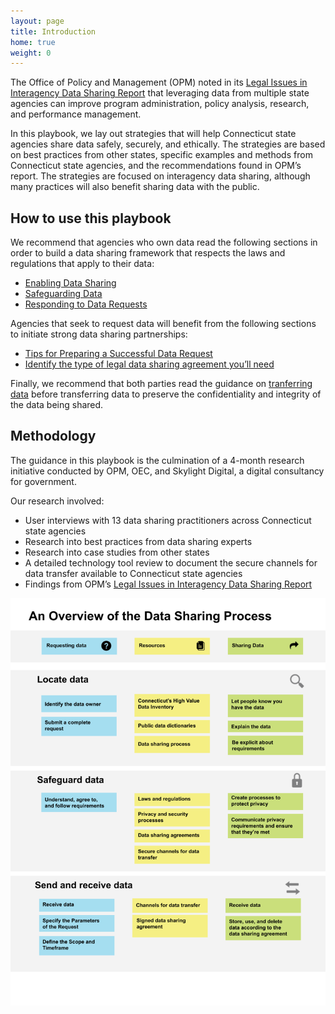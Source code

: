 ```yaml
---
layout: page
title: Introduction
home: true
weight: 0
---
```


The Office of Policy and Management (OPM) noted in its [Legal Issues in Interagency Data Sharing Report](https://portal.ct.gov/-/media/CT-Data/PA-19153-Legal-Issues-in-Interagency-Data-Sharing-Report-11520.pdf) that leveraging data from multiple state agencies can improve program administration, policy analysis, research, and performance management. 

In this playbook, we lay out strategies that will help Connecticut state agencies share data safely, securely, and ethically. The strategies are based on best practices from other states, specific examples and methods from Connecticut state agencies, and the recommendations found in OPM’s report. The strategies are focused on interagency data sharing, although many practices will also benefit sharing data with the public.

## How to use this playbook

We recommend that agencies who own data read the following sections in order to build a data sharing framework that respects the laws and regulations that apply to their data:

 * [Enabling Data Sharing](/enabling-data-sharing/)
 * [Safeguarding Data](/safeguarding-data/)
 * [Responding to Data Requests](/responding-to-data-requests/)

Agencies that seek to request data will benefit from the following sections to initiate strong data sharing partnerships:

 * [Tips for Preparing a Successful Data Request](/tips-for-preparing-a-successful-data-request/)
 * [Identify the type of legal data sharing agreement you’ll need](/responding-to-data-requests/#identify-the-type-of-legal-data-sharing-agreement-you-will-need)

Finally, we recommend that both parties read the guidance on [tranferring data](/transferring-data/#choose-the-right-method-for-transferring-data) before transferring data to preserve the confidentiality and integrity of the data being shared. 

## Methodology

The guidance in this playbook is the culmination of a 4-month research initiative conducted by OPM, OEC, and Skylight Digital, a digital consultancy for government. 

Our research involved:

* User interviews with 13 data sharing practitioners across Connecticut state agencies
* Research into best practices from data sharing experts
* Research into case studies from other states
* A detailed technology tool review to document the secure channels for data transfer available to Connecticut state agencies
* Findings from OPM’s [Legal Issues in Interagency Data Sharing Report](https://portal.ct.gov/-/media/CT-Data/PA-19153-Legal-Issues-in-Interagency-Data-Sharing-Report-11520.pdf)

 ![](assets/images/overview-of-data-sharing-process.png) 